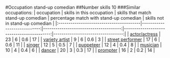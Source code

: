 #Occupation stand-up comedian
##Number skills 10
###Similar occupations:
| occupation                              |   skills in this occupation |   skills that match stand-up comedian |   percentage match with stand-up comedian |   skills not in stand-up comedian |
|:----------------------------------------|----------------------------:|--------------------------------------:|------------------------------------------:|----------------------------------:|
| [actor/actress](actor-actress.md)       |                          23 |                                     6 |                                       0.6 |                                17 |
| [variety artist](variety_artist.md)     |                           9 |                                     6 |                                       0.6 |                                 3 |
| [street performer](street_performer.md) |                          17 |                                     6 |                                       0.6 |                                11 |
| [singer](singer.md)                     |                          12 |                                     5 |                                       0.5 |                                 7 |
| [puppeteer](puppeteer.md)               |                          12 |                                     4 |                                       0.4 |                                 8 |
| [musician](musician.md)                 |                          10 |                                     4 |                                       0.4 |                                 6 |
| [dancer](dancer.md)                     |                          20 |                                     3 |                                       0.3 |                                17 |
| [prompter](prompter.md)                 |                          16 |                                     2 |                                       0.2 |                                14 |
